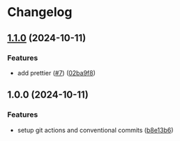 # Changelog

## [1.1.0](https://github.com/glencostiganFDC/testrepo/compare/v1.0.0...v1.1.0) (2024-10-11)


### Features

* add prettier ([#7](https://github.com/glencostiganFDC/testrepo/issues/7)) ([02ba9f8](https://github.com/glencostiganFDC/testrepo/commit/02ba9f8efc93f10128dfe7590ab645b5b4f0bc80))

## 1.0.0 (2024-10-11)

### Features

- setup git actions and conventional commits ([b8e13b6](https://github.com/glencostiganFDC/testrepo/commit/b8e13b634457b8b50d955e8e8dc5948f88cf090a))
